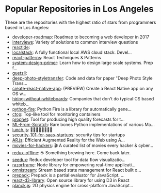# Popular Repositories in Los Angeles

These are the repositories with the highest ratio of stars from programmers based in Los Angeles:

- [developer-roadmap](https://github.com/kamranahmedse/developer-roadmap): Roadmap to becoming a web developer in 2017
- [Interviews](https://github.com/kdn251/Interviews): Variety of solutions to common interview questions
- [reactide](https://github.com/reactide/reactide): 
- [localstack](https://github.com/atlassian/localstack): A fully functional local AWS cloud stack. Devel...
- [react-patterns](https://github.com/vasanthk/react-patterns): React Techniques & Patterns 
- [system-design-primer](https://github.com/donnemartin/system-design-primer): Learn how to design large scale systems. Prep f...
- [guetzli](https://github.com/google/guetzli): 
- [deep-photo-styletransfer](https://github.com/luanfujun/deep-photo-styletransfer): Code and data for paper "Deep Photo Style Trans...
- [create-react-native-app](https://github.com/react-community/create-react-native-app): (PREVIEW) Create a React Native app on any OS w...
- [hiring-without-whiteboards](https://github.com/poteto/hiring-without-whiteboards): Companies that don't do typical CS based whiteb...
- [python-fire](https://github.com/google/python-fire): Python Fire is a library for automatically gene...
- [ctop](https://github.com/bcicen/ctop): Top-like tool for monitoring containers
- [prophet](https://github.com/facebookincubator/prophet): Tool for producing high quality forecasts for t...
- [ML-From-Scratch](https://github.com/eriklindernoren/ML-From-Scratch): Bare bones Python implementations of various Ma...
- [lunch.js](https://github.com/jsla/lunch.js): 🍔🍟🌮🌯🍜🍎🌭🍕
- [security-101-for-saas-startups](https://github.com/forter/security-101-for-saas-startups): security tips for startups
- [AR.js](https://github.com/jeromeetienne/AR.js): Efficient Augmented Reality for the Web using A...
- [movies-for-hackers](https://github.com/k4m4/movies-for-hackers): 🎬 A curated list of movies every hacker & cyber...
- [redux-offline](https://github.com/jevakallio/redux-offline): :coffee: Something brewing here. Come back later.
- [seedux](https://github.com/reduxify/seedux): Redux developer tool for data flow visualizatio...
- [razorframe](https://github.com/team-emt/razorframe): Node library for empowering real-time applicati...
- [omnistream](https://github.com/soup-js/omnistream): Stream based state management for React built o...
- [prepack](https://github.com/facebook/prepack): Prepack is a partial evaluator for JavaScript. ...
- [react-d3-library](https://github.com/react-d3-library/react-d3-library): Open source library for using D3 in React
- [planck.js](https://github.com/shakiba/planck.js): 2D physics engine for cross-platform JavaScript...
